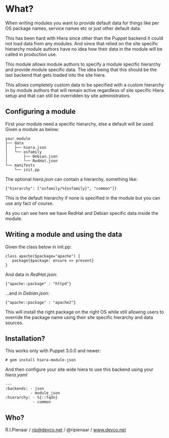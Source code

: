 What?
=====

When writing modules you want to provide default data for things like per OS
package names, service names etc or just other default data.

This has been hard with Hiera since other than the Puppet backend it could not
load data from any modules.  And since that relied on the site specific
hierarchy module authors have no idea how their data in the module will be
called in production use.

This module allows module authors to specify a module specific hierarchy and
provide module specific data.  The idea being that this should be the last
backend that gets loaded into the site hiera.

This allows completely custom data to be specified with a custom hierarchy in
by module authors that will remain active regardless of site specific Hiera
setup and that can still be overridden by site administrators.

Configuring a module
--------------------

First your module need a specific hierarchy, else a default will be used.
Given a module as below:

    your_module
    ├── data
    │   ├── hiera.json
    │   └── osfamily
    │       ├── Debian.json
    │       └── RedHat.json
    └── manifests
        └── init.pp

The optional *hiera.json* can contain a hierarchy, something like:

    {"hierarchy": ["osfamily/%{osfamily}", "common"]}

This is the default hierarchy if none is specified in the module but you can
use any fact of course.

As you can see here we have RedHat and Debian specific data inside the module.

Writing a module and using the data
-----------------------------------

Given the class below in init.pp:

    class apache($package="apache") {
       package{$package: ensure => present}
    }

And data in *RedHat.json*:

    {"apache::package" : "httpd"}

...and in *Debian.json*:

    {"apache::package" : "apache2"}

This will install the right package on the right OS while still allowing users
to override the package name using their site specific hierarchy and data
sources.

Installation?
-------------

This works only with Puppet 3.0.0 and newer:

    # gem install hiera-module-json

And then configure your site wide hiera to use this backend using your *hiera.yaml*

    ---
    :backends: - json
               - module_json
    :hierarchy: - %{::fqdn}
                - common

Who?
----

R.I.Pienaar / rip@devco.net / @ripienaar / www.devco.net
